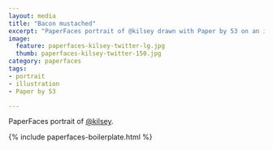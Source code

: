 ```yaml
---
layout: media
title: "Bacon mustached"
excerpt: "PaperFaces portrait of @kilsey drawn with Paper by 53 on an iPad."
image: 
  feature: paperfaces-kilsey-twitter-lg.jpg
  thumb: paperfaces-kilsey-twitter-150.jpg
category: paperfaces
tags: 
- portrait
- illustration
- Paper by 53

---
```


PaperFaces portrait of [@kilsey](http://twitter.com/kilsey).

{% include paperfaces-boilerplate.html %}